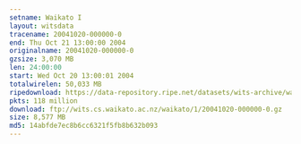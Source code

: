 ```yaml
---
setname: Waikato I
layout: witsdata
tracename: 20041020-000000-0
end: Thu Oct 21 13:00:00 2004
originalname: 20041020-000000-0
gzsize: 3,070 MB
len: 24:00:00
start: Wed Oct 20 13:00:01 2004
totalwirelen: 50,033 MB
ripedownload: https://data-repository.ripe.net/datasets/wits-archive/waikato/1/20041020-000000-0.gz
pkts: 118 million
download: ftp://wits.cs.waikato.ac.nz/waikato/1/20041020-000000-0.gz
size: 8,577 MB
md5: 14abfde7ec8b6cc6321f5fb8b632b093
---
```

